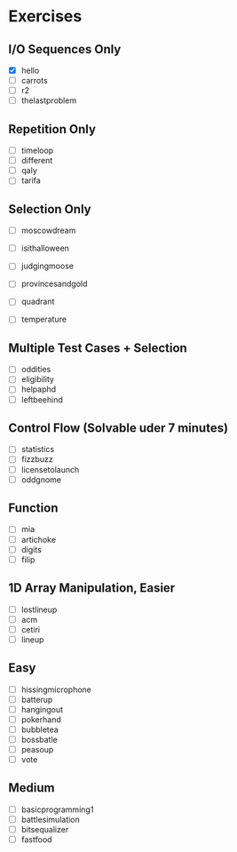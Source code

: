 # Exercises

## I/O Sequences Only

- [x] hello
- [ ] carrots
- [ ] r2
- [ ] thelastproblem

## Repetition Only

- [ ] timeloop
- [ ] different
- [ ] qaly
- [ ] tarifa

## Selection Only

- [ ] moscowdream
- [ ] isithalloween
- [ ] judgingmoose
- [ ] provincesandgold
- [ ] quadrant
- [ ] temperature


## Multiple Test Cases + Selection

- [ ] oddities
- [ ] eligibility
- [ ] helpaphd
- [ ] leftbeehind

## Control Flow (Solvable uder 7 minutes)

- [ ] statistics
- [ ] fizzbuzz
- [ ] licensetolaunch
- [ ] oddgnome

## Function

- [ ] mia
- [ ] artichoke
- [ ] digits
- [ ] filip

## 1D Array Manipulation, Easier

- [ ] lostlineup
- [ ] acm
- [ ] cetiri
- [ ] lineup

## Easy

- [ ] hissingmicrophone
- [ ] batterup
- [ ] hangingout
- [ ] pokerhand
- [ ] bubbletea
- [ ] bossbatle
- [ ] peasoup
- [ ] vote

## Medium

- [ ] basicprogramming1
- [ ] battlesimulation
- [ ] bitsequalizer
- [ ] fastfood
